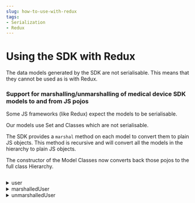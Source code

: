 ```yaml
---
slug: how-to-use-with-redux
tags:
- Serialization
- Redux
---
```


# Using the SDK with Redux

The data models generated by the SDK are not serialisable. This means that they cannot be used as is with Redux.

### Support for marshalling/unmarshalling of medical device SDK models to and from JS pojos

Some JS frameworks (like Redux) expect the models to be serialisable. 

Our models use Set and Classes which are not serialisable.

The SDK provides a `marshal` method on each model to convert them to plain JS objects. This method is recursive and will
convert all the models in the hierarchy to plain JS objects.

The constructor of the Model Classes now converts back those pojos to the full class Hierarchy.

<!-- file://code-samples/{{sdk}}/how-to/how-to-use-with-redux/index.mts snippet:marshal and unmarshal the currently logged user-->
```typescript
```
<!-- output://code-samples/{{sdk}}/how-to/how-to-use-with-redux/user.txt -->
<details>
<summary>user</summary>

```json
```
</details>

<!-- output://code-samples/{{sdk}}/how-to/how-to-use-with-redux/marshalledUser.txt -->
<details>
<summary>marshalledUser</summary>

```json
```
</details>

<!-- output://code-samples/{{sdk}}/how-to/how-to-use-with-redux/unmarshalledUser.txt -->
<details>
<summary>unmarshalledUser</summary>

```json
```
</details>
